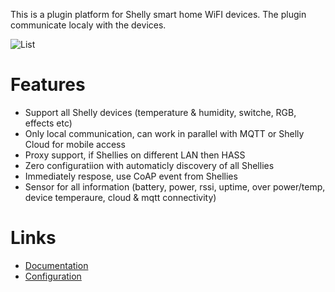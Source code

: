 This is a plugin platform for Shelly smart home WiFI devices. The plugin communicate localy with the devices.

![List](https://raw.githubusercontent.com/StyraHem/ShellyForHASS/master/images/intro.png)

# Features
- Support all Shelly devices (temperature & humidity, switche, RGB, effects etc)
- Only local communication, can work in parallel with MQTT or Shelly Cloud for mobile access
- Proxy support, if Shellies on different LAN then HASS
- Zero configuratiion with automaticly discovery of all Shellies
- Immediately respose, use CoAP event from Shellies
- Sensor for all information (battery, power, rssi, uptime, over power/temp, device temperaure, cloud & mqtt connectivity)

# Links
- [Documentation](https://github.com/StyraHem/ShellyForHASS/blob/master/README.md)
- [Configuration](https://github.com/StyraHem/ShellyForHASS/blob/master/README.md#configure)
